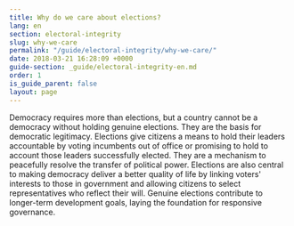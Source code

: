 ```yaml
---
title: Why do we care about elections?
lang: en
section: electoral-integrity
slug: why-we-care
permalink: "/guide/electoral-integrity/why-we-care/"
date: 2018-03-21 16:28:09 +0000
guide-section: _guide/electoral-integrity-en.md
order: 1
is_guide_parent: false
layout: page
---
```


Democracy requires more than elections, but a country cannot be a democracy without holding genuine elections. They are the basis for democratic legitimacy. Elections give citizens a means to hold their leaders accountable by voting incumbents out of office or promising to hold to account those leaders successfully elected. They are a mechanism to peacefully resolve the transfer of political power. Elections are also central to making democracy deliver a better quality of life by linking voters' interests to those in government and allowing citizens to select representatives who reflect their will. Genuine elections contribute to longer-term development goals, laying the foundation for responsive governance.